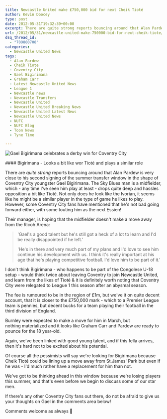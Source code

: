 ```yaml
---
title: Newcastle United make £750,000 bid for next Cheik Tioté
author: Kevin Doocey
type: post
date: 2012-05-31T19:32:39+00:00
excerpt: There are quite strong reports bouncing around that Alan Pardew is very close to his second signing of the summer transfer window in the shape of Coventry City youngster..
url: /2012/05/31/newcastle-united-make-750000-bid-for-next-cheik-tiote/
dsq_thread_id:
  - "709880708"
categories:
  - Newcastle United News
tags:
  - Alan Pardew
  - Cheik Tiote
  - Coventry City
  - Gael Bigirimana
  - Graham Carr
  - Latest Newcastle United News
  - League 1
  - Newcastle news
  - Newcastle Transfers
  - Newcastle United
  - Newcastle United Breaking News
  - Newcastle United Latest News
  - Newcastle United News
  - NUFC
  - NUFC Blog
  - Toon News
  - Tyne Time

---
```

![Gael Bigirimana celebrates a derby win for Coventry City](http://www.tynetime.com/wp-content/uploads/2012/05/gael-bigirimana-newcastle-united.jpg "gael-bigirimana-newcastle-united")

#### Bigirimana - Looks a bit like wor Tioté and plays a similar role

There are _quite strong_ reports bouncing around that Alan Pardew is very close to his second signing of the summer transfer window in the shape of Coventry City youngster Gael Bigirimana. The Sky Blues man is a midfielder, which - any time I've seen him play at least - drops quite deep and hassles opposition a bit like Tioté. Not only does he look like the Ivorian, it seems like he might be a similar player in the type of game he likes to play. However, some Coventry City fans have  mentioned that he's not bad going forward either, with some touting him as the next Essien!

Their manager, is hoping that the midfielder doesn't make a move away from the Ricoh Arena:

> 'Gael's a good talent but he's still got a heck of a lot to learn and I'd be really disappointed if he left.'
>
> 'He's in there and very much part of my plans and I'd love to see him continue his development with us. I think it's really important at his age that he's playing competitive football. I'd love him to be part of it.'

I don't think Bigirimana - who happens to be part of the Congolese U-18 setup - would think twice about leaving Coventry to join Newcastle United, and learn from the likes of Tioté & it is definitely worth noting that Coventry City were relegated to League 1 this season after an abysmal season.

The fee is rumoured to be in the region of £1m, but we've it on quite decent account, that it is closer to the £750,000 mark - which to a Premier League team is pennies, but decent bucks for a team playing their football in the third division of England.

Burnley were expected to make a move for him in March, but nothing materialized and it looks like Graham Carr and Pardew are ready to pounce for the 18 year-old.

Again, we've been linked with good young talent, and if this fella arrives, then it's hard not to be excited about his potential.

Of course all the pessimists will say we're looking for Bigirimana because Cheik Tioté could be lining up a move away from St.James' Park but even if he was - I'd much rather have a replacement for him than not.

We've got to be thinking ahead in this window because we're losing players this summer, and that's even before we begin to discuss some of our star men.

If there's any other Coventry City fans out there, do not be afraid to give us your thoughts on Gael in the comments area below!

Comments welcome as always 🙂
